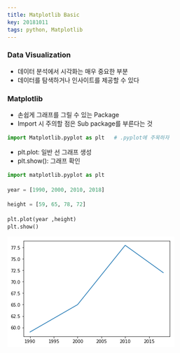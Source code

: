 ```yaml
---
title: Matplotlib Basic
key: 20181011
tags: python, Matplotlib
---
```


### Data Visualization
- 데이터 분석에서 시각화는 매우 중요한 부분
- 데이터를 탐색하거나 인사이트를 제공할 수 있다

### Matplotlib
- 손쉽게 그래프를 그릴 수 있는 Package
- Import 시 주의할 점은 Sub package를 부른다는 것

~~~python
import Matplotlib.pyplot as plt   # .pyplot에 주목하자
~~~

- plt.plot: 일반 선 그래프 생성
- plt.show(): 그래프 확인

~~~python
import matplotlib.pyplot as plt

year = [1990, 2000, 2010, 2018]

height = [59, 65, 78, 72]

plt.plot(year ,height)
plt.show()
~~~

![plot](./IMG/heightplot.png)
